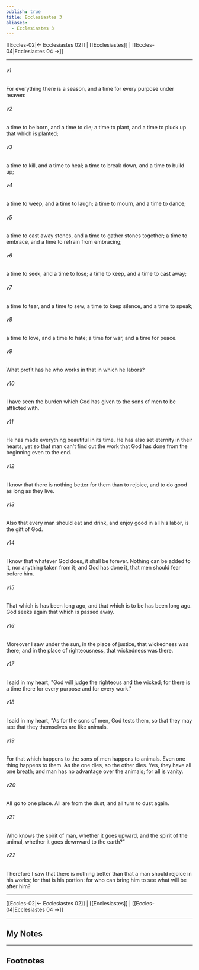 ```yaml
---
publish: true
title: Ecclesiastes 3
aliases:
  - Ecclesiastes 3
---
```


[[Eccles-02|← Ecclesiastes 02]] | [[Ecclesiastes]] | [[Eccles-04|Ecclesiastes 04 →]]
***



###### v1 
For everything there is a season, and a time for every purpose under heaven: 

###### v2 
a time to be born, and a time to die; a time to plant, and a time to pluck up that which is planted; 

###### v3 
a time to kill, and a time to heal; a time to break down, and a time to build up; 

###### v4 
a time to weep, and a time to laugh; a time to mourn, and a time to dance; 

###### v5 
a time to cast away stones, and a time to gather stones together; a time to embrace, and a time to refrain from embracing; 

###### v6 
a time to seek, and a time to lose; a time to keep, and a time to cast away; 

###### v7 
a time to tear, and a time to sew; a time to keep silence, and a time to speak; 

###### v8 
a time to love, and a time to hate; a time for war, and a time for peace. 

###### v9 
What profit has he who works in that in which he labors? 

###### v10 
I have seen the burden which God has given to the sons of men to be afflicted with. 

###### v11 
He has made everything beautiful in its time. He has also set eternity in their hearts, yet so that man can't find out the work that God has done from the beginning even to the end. 

###### v12 
I know that there is nothing better for them than to rejoice, and to do good as long as they live. 

###### v13 
Also that every man should eat and drink, and enjoy good in all his labor, is the gift of God. 

###### v14 
I know that whatever God does, it shall be forever. Nothing can be added to it, nor anything taken from it; and God has done it, that men should fear before him. 

###### v15 
That which is has been long ago, and that which is to be has been long ago. God seeks again that which is passed away. 

###### v16 
Moreover I saw under the sun, in the place of justice, that wickedness was there; and in the place of righteousness, that wickedness was there. 

###### v17 
I said in my heart, "God will judge the righteous and the wicked; for there is a time there for every purpose and for every work." 

###### v18 
I said in my heart, "As for the sons of men, God tests them, so that they may see that they themselves are like animals. 

###### v19 
For that which happens to the sons of men happens to animals. Even one thing happens to them. As the one dies, so the other dies. Yes, they have all one breath; and man has no advantage over the animals; for all is vanity. 

###### v20 
All go to one place. All are from the dust, and all turn to dust again. 

###### v21 
Who knows the spirit of man, whether it goes upward, and the spirit of the animal, whether it goes downward to the earth?" 

###### v22 
Therefore I saw that there is nothing better than that a man should rejoice in his works; for that is his portion: for who can bring him to see what will be after him?

***
[[Eccles-02|← Ecclesiastes 02]] | [[Ecclesiastes]] | [[Eccles-04|Ecclesiastes 04 →]]

---
## My Notes

---
## Footnotes